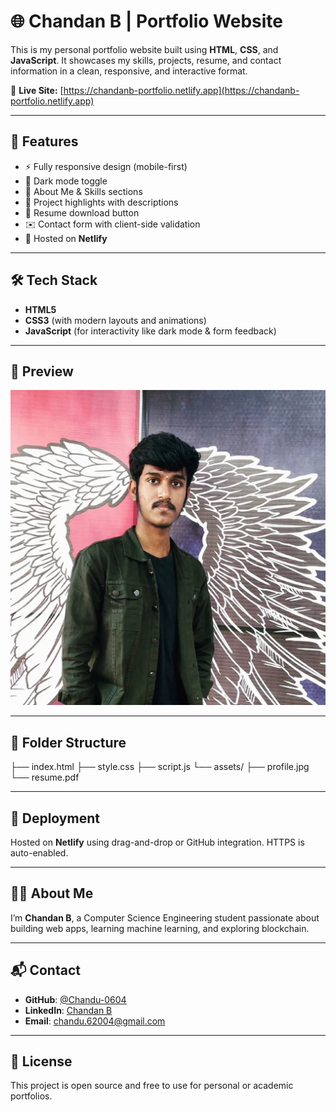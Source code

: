 # 🌐 Chandan B | Portfolio Website

This is my personal portfolio website built using **HTML**, **CSS**, and **JavaScript**. It showcases my skills, projects, resume, and contact information in a clean, responsive, and interactive format.

🔗 **Live Site:** [https://chandanb-portfolio.netlify.app](https://chandanb-portfolio.netlify.app)

---

## 📌 Features

- ⚡ Fully responsive design (mobile-first)
- 🌙 Dark mode toggle
- 💼 About Me & Skills sections
- 📁 Project highlights with descriptions
- 📄 Resume download button
- ✉️ Contact form with client-side validation
- 🚀 Hosted on **Netlify**

---

## 🛠 Tech Stack

- **HTML5**
- **CSS3** (with modern layouts and animations)
- **JavaScript** (for interactivity like dark mode & form feedback)

---

## 📸 Preview

![Hero Screenshot](assets/profile.jpg)

---

## 📂 Folder Structure

├── index.html
├── style.css
├── script.js
└── assets/
├── profile.jpg
└── resume.pdf

---

## 🚀 Deployment

Hosted on **Netlify** using drag-and-drop or GitHub integration. HTTPS is auto-enabled.

---

## 👨‍💻 About Me

I’m **Chandan B**, a Computer Science Engineering student passionate about building web apps, learning machine learning, and exploring blockchain.

---

## 📬 Contact

- **GitHub**: [@Chandu-0604](https://github.com/Chandu-0604)
- **LinkedIn**: [Chandan B](https://linkedin.com/in/chandan-b-2950a626a)
- **Email**: chandu.62004@gmail.com

---

## 📜 License

This project is open source and free to use for personal or academic portfolios.

